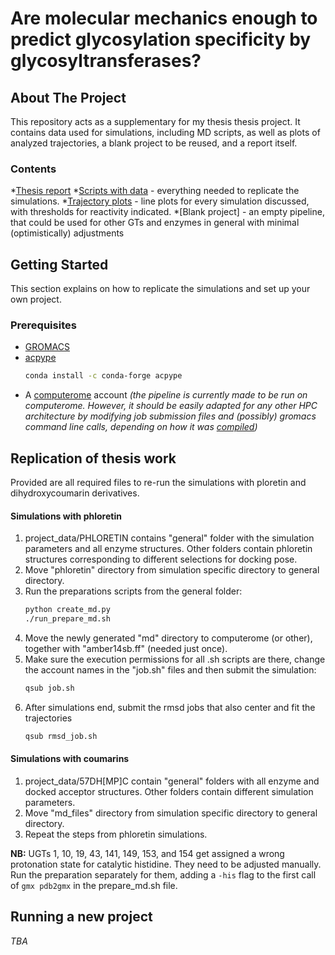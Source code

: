# Are molecular mechanics enough to predict glycosylation specificity by glycosyltransferases?

<!-- ABOUT THE PROJECT -->
## About The Project

This repository acts as a supplementary for my thesis thesis project. It contains data used for simulations, including MD scripts, as well as plots of analyzed trajectories, a blank project to be reused, and a report itself.

### Contents

*[Thesis report](https://github.com/vaitkusd/GT1_MD_scripts/blob/main/DV_thesis_202209.pdf)
*[Scripts with data](https://github.com/vaitkusd/GT1_MD_scripts/tree/main/project_data) - everything needed to replicate the simulations.
*[Trajectory plots](https://github.com/vaitkusd/GT1_MD_scripts/tree/main/trajectory_plots) - line plots for every simulation discussed, with thresholds for reactivity indicated.
*[Blank project] - an empty pipeline, that could be used for other GTs and enzymes in general with minimal (optimistically) adjustments

<!-- GETTING STARTED -->
## Getting Started

This section explains on how to replicate the simulations and set up your own project.

### Prerequisites

* [GROMACS](https://manual.gromacs.org/documentation/current/install-guide/index.html)
* [acpype](https://github.com/alanwilter/acpype)
  ```sh
  conda install -c conda-forge acpype
  ```
* A [computerome](https://www.computerome.dk/wiki) account
  _(the pipeline is currently made to be run on computerome. However, it should be easily adapted for any other HPC architecture by modifying job submission files and (possibly) gromacs command line calls, depending on how it was [compiled](https://manual.gromacs.org/current/install-guide/index.html#quick-and-dirty-cluster-installation))_


## Replication of thesis work

Provided are all required files to re-run the simulations with ploretin and dihydroxycoumarin derivatives.

#### Simulations with phloretin
1. project_data/PHLORETIN contains "general" folder with the simulation parameters and all enzyme structures. Other folders contain phloretin structures corresponding to different selections for docking pose.
2. Move "phloretin" directory from simulation specific directory to general directory.
3. Run the preparations scripts from the general folder:
   ```sh
   python create_md.py
   ./run_prepare_md.sh
   ```
4. Move the newly generated "md" directory to computerome (or other), together with "amber14sb.ff" (needed just once).
5. Make sure the execution permissions for all .sh scripts are there, change the account names in the "job.sh" files and then submit the simulation:
   ```sh
   qsub job.sh
   ```
6. After simulations end, submit the rmsd jobs that also center and fit the trajectories
   ```sh
   qsub rmsd_job.sh
   ```

#### Simulations with coumarins
1. project_data/57DH[MP]C contain "general" folders with all enzyme and docked acceptor structures. Other folders contain different simulation parameters.
2. Move "md_files" directory from simulation specific directory to general directory.
3. Repeat the steps from phloretin simulations.

**NB:** UGTs 1, 10, 19, 43, 141, 149, 153, and 154 get assigned a wrong protonation state for catalytic histidine. They need to be adjusted manually. Run the preparation separately for them, adding a ```-his``` flag to the first call of ```gmx pdb2gmx``` in the prepare_md.sh file. 


## Running a new project
_TBA_
